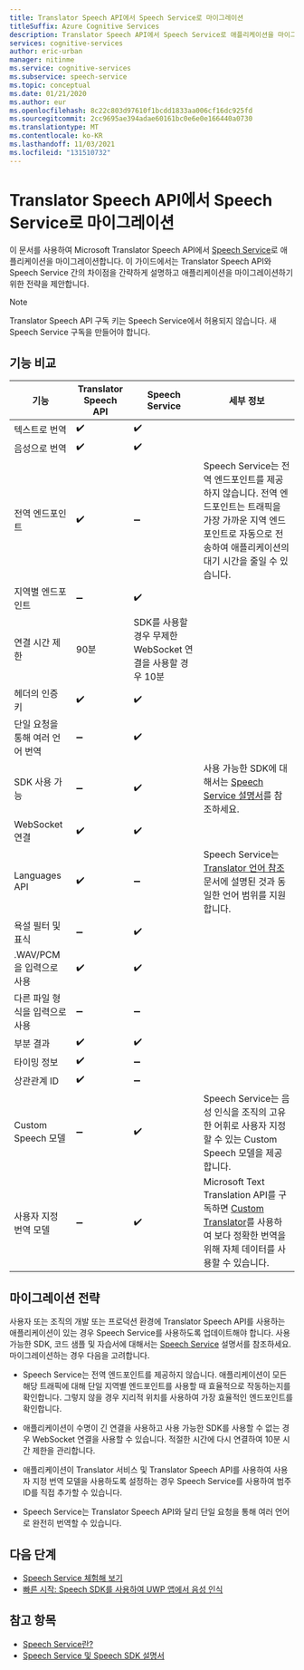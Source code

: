 ```yaml
---
title: Translator Speech API에서 Speech Service로 마이그레이션
titleSuffix: Azure Cognitive Services
description: Translator Speech API에서 Speech Service로 애플리케이션을 마이그레이션하는 방법을 알아봅니다.
services: cognitive-services
author: eric-urban
manager: nitinme
ms.service: cognitive-services
ms.subservice: speech-service
ms.topic: conceptual
ms.date: 01/21/2020
ms.author: eur
ms.openlocfilehash: 8c22c803d97610f1bcdd1833aa006cf16dc925fd
ms.sourcegitcommit: 2cc9695ae394adae60161bc0e6e0e166440a0730
ms.translationtype: MT
ms.contentlocale: ko-KR
ms.lasthandoff: 11/03/2021
ms.locfileid: "131510732"
---
```

# <a name="migrate-from-the-translator-speech-api-to-the-speech-service"></a>Translator Speech API에서 Speech Service로 마이그레이션

이 문서를 사용하여 Microsoft Translator Speech API에서 [Speech Service](index.yml)로 애플리케이션을 마이그레이션합니다. 이 가이드에서는 Translator Speech API와 Speech Service 간의 차이점을 간략하게 설명하고 애플리케이션을 마이그레이션하기 위한 전략을 제안합니다.

> [!NOTE]
> Translator Speech API 구독 키는 Speech Service에서 허용되지 않습니다. 새 Speech Service 구독을 만들어야 합니다.

## <a name="comparison-of-features"></a>기능 비교

| 기능                                           | Translator Speech API                                  | Speech Service | 세부 정보                                                                                                                                                                                                                                                                            |
|---------------------------------------------------|-----------------------------------------------------------------|------------------------------------|------------------------------------------------------------------------------------------------------------------------------------------------------------------------------------------------------------------------------------------------------------------------------------|
| 텍스트로 번역                               | :heavy_check_mark:                                              | :heavy_check_mark:                 |                                                                                                                                                                                                                                                                                    |
| 음성으로 번역                             | :heavy_check_mark:                                              | :heavy_check_mark:                 |                                                                                                                                                                                                                                                                                    |
| 전역 엔드포인트                                   | :heavy_check_mark:                                              | :heavy_minus_sign:                 | Speech Service는 전역 엔드포인트를 제공하지 않습니다. 전역 엔드포인트는 트래픽을 가장 가까운 지역 엔드포인트로 자동으로 전송하여 애플리케이션의 대기 시간을 줄일 수 있습니다.                                                    |
| 지역별 엔드포인트                                | :heavy_minus_sign:                                              | :heavy_check_mark:                 |                                                                                                                                                                                                                                                                                    |
| 연결 시간 제한                             | 90분                                               | SDK를 사용할 경우 무제한 WebSocket 연결을 사용할 경우 10분                                                                                                                                                                                                                                                                                   |
| 헤더의 인증 키                                | :heavy_check_mark:                                              | :heavy_check_mark:                 |                                                                                                                                                                                                                                                                                    |
| 단일 요청을 통해 여러 언어 번역 | :heavy_minus_sign:                                              | :heavy_check_mark:                 |                                                                                                                                                                                                                                                                                    |
| SDK 사용 가능                                    | :heavy_minus_sign:                                              | :heavy_check_mark:                 | 사용 가능한 SDK에 대해서는 [Speech Service 설명서](index.yml)를 참조하세요.                                                                                                                                                    |
| WebSocket 연결                            | :heavy_check_mark:                                              | :heavy_check_mark:                 |                                                                                                                                                                                                                                                                                    |
| Languages API                                     | :heavy_check_mark:                                              | :heavy_minus_sign:                 | Speech Service는 [Translator 언어 참조]() 문서에 설명된 것과 동일한 언어 범위를 지원합니다. |
| 욕설 필터 및 표식                       | :heavy_minus_sign:                                              | :heavy_check_mark:                 |                                                                                                                                                                                                                                                                                    |
| .WAV/PCM을 입력으로 사용                                 | :heavy_check_mark:                                              | :heavy_check_mark:                 |                                                                                                                                                                                                                                                                                    |
| 다른 파일 형식을 입력으로 사용                         | :heavy_minus_sign:                                              | :heavy_minus_sign:                 |                                                                                                                                                                                                                                                                                    |
| 부분 결과                                   | :heavy_check_mark:                                              | :heavy_check_mark:                 |                                                                                                                                                                                                                                                                                    |
| 타이밍 정보                                       | :heavy_check_mark:                                              | :heavy_minus_sign:                 |                                                                                                                                                                 |
| 상관관계 ID                                    | :heavy_check_mark:                                              | :heavy_minus_sign:                 |                                                                                                                                                                                                                                                                                    |
| Custom Speech 모델                              | :heavy_minus_sign:                                              | :heavy_check_mark:                 | Speech Service는 음성 인식을 조직의 고유한 어휘로 사용자 지정할 수 있는 Custom Speech 모델을 제공합니다.                                                                                                                                           |
| 사용자 지정 번역 모델                         | :heavy_minus_sign:                                              | :heavy_check_mark:                 | Microsoft Text Translation API를 구독하면 [Custom Translator](https://www.microsoft.com/translator/business/customization/)를 사용하여 보다 정확한 번역을 위해 자체 데이터를 사용할 수 있습니다.                                                 |

## <a name="migration-strategies"></a>마이그레이션 전략

사용자 또는 조직의 개발 또는 프로덕션 환경에 Translator Speech API를 사용하는 애플리케이션이 있는 경우 Speech Service를 사용하도록 업데이트해야 합니다. 사용 가능한 SDK, 코드 샘플 및 자습서에 대해서는 [Speech Service](index.yml) 설명서를 참조하세요. 마이그레이션하는 경우 다음을 고려합니다.

* Speech Service는 전역 엔드포인트를 제공하지 않습니다. 애플리케이션이 모든 해당 트래픽에 대해 단일 지역별 엔드포인트를 사용할 때 효율적으로 작동하는지를 확인합니다. 그렇지 않을 경우 지리적 위치를 사용하여 가장 효율적인 엔드포인트를 확인합니다.

* 애플리케이션이 수명이 긴 연결을 사용하고 사용 가능한 SDK를 사용할 수 없는 경우 WebSocket 연결을 사용할 수 있습니다. 적절한 시간에 다시 연결하여 10분 시간 제한을 관리합니다.

* 애플리케이션이 Translator 서비스 및 Translator Speech API를 사용하여 사용자 지정 번역 모델을 사용하도록 설정하는 경우 Speech Service를 사용하여 범주 ID를 직접 추가할 수 있습니다.

* Speech Service는 Translator Speech API와 달리 단일 요청을 통해 여러 언어로 완전히 번역할 수 있습니다.

## <a name="next-steps"></a>다음 단계

* [Speech Service 체험해 보기](overview.md#try-the-speech-service-for-free)
* [빠른 시작: Speech SDK를 사용하여 UWP 앱에서 음성 인식](./get-started-speech-to-text.md?pivots=programming-language-csharp&tabs=uwp)

## <a name="see-also"></a>참고 항목

* [Speech Service란?](overview.md)
* [Speech Service 및 Speech SDK 설명서](./speech-devices-sdk-quickstart.md?pivots=platform-android)
